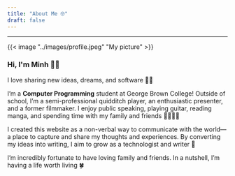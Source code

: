 ```yaml
---
title: "About Me 🤓"
draft: false
---
```


---

{{< image "../images/profile.jpeg" "My picture" >}}


### Hi, I'm Minh 🙋‍♂️

I love sharing new ideas, dreams, and software 👨‍💻

I’m a **Computer Programming** student at George Brown College! Outside of school, I’m a semi-professional quidditch player, an enthusiastic presenter, and a former filmmaker. I enjoy public speaking, playing guitar, reading manga, and spending time with my family and friends 👨‍👩‍👧‍👦

I created this website as a non-verbal way to communicate with the world—a place to capture and share my thoughts and experiences. By converting my ideas into writing, I aim to grow as a technologist and writer 📝

I’m incredibly fortunate to have loving family and friends. In a nutshell, I’m having a life worth living 🍀


